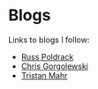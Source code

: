 # Blogs

Links to blogs I follow:

- [Russ Poldrack](http://www.russpoldrack.org/)
- [Chris Gorgolewski](http://blog.chrisgorgolewski.org/)
- [Tristan Mahr](https://www.tjmahr.com/)
